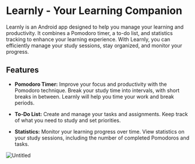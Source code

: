 # Learnly - Your Learning Companion

Learnly is an Android app designed to help you manage your learning and productivity. It combines a Pomodoro timer, a to-do list, and statistics tracking to enhance your learning experience. With Learnly, you can efficiently manage your study sessions, stay organized, and monitor your progress.

## Features

- **Pomodoro Timer:** Improve your focus and productivity with the Pomodoro technique. Break your study time into intervals, with short breaks in between. Learnly will help you time your work and break periods.

- **To-Do List:** Create and manage your tasks and assignments. Keep track of what you need to study and set priorities.

- **Statistics:** Monitor your learning progress over time. View statistics on your study sessions, including the number of completed Pomodoros and tasks.

![Untitled](https://github.com/AzizHlila/Learnly-Releases/assets/81507942/9fdbedd1-f07f-41d1-ba09-1025f749095e)
